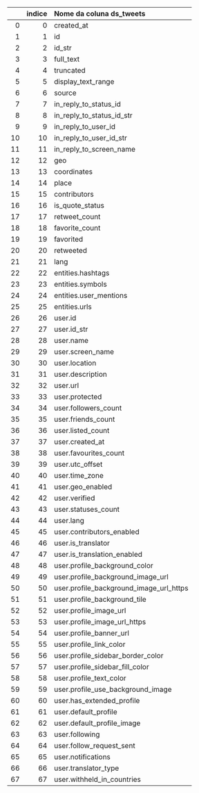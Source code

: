 |    |   indice     | Nome da coluna ds_tweets                |
|---:|-------------:|:----------------------------------------|
|  0 |            0 | created_at                              |
|  1 |            1 | id                                      |
|  2 |            2 | id_str                                  |
|  3 |            3 | full_text                               |
|  4 |            4 | truncated                               |
|  5 |            5 | display_text_range                      |
|  6 |            6 | source                                  |
|  7 |            7 | in_reply_to_status_id                   |
|  8 |            8 | in_reply_to_status_id_str               |
|  9 |            9 | in_reply_to_user_id                     |
| 10 |           10 | in_reply_to_user_id_str                 |
| 11 |           11 | in_reply_to_screen_name                 |
| 12 |           12 | geo                                     |
| 13 |           13 | coordinates                             |
| 14 |           14 | place                                   |
| 15 |           15 | contributors                            |
| 16 |           16 | is_quote_status                         |
| 17 |           17 | retweet_count                           |
| 18 |           18 | favorite_count                          |
| 19 |           19 | favorited                               |
| 20 |           20 | retweeted                               |
| 21 |           21 | lang                                    |
| 22 |           22 | entities.hashtags                       |
| 23 |           23 | entities.symbols                        |
| 24 |           24 | entities.user_mentions                  |
| 25 |           25 | entities.urls                           |
| 26 |           26 | user.id                                 |
| 27 |           27 | user.id_str                             |
| 28 |           28 | user.name                               |
| 29 |           29 | user.screen_name                        |
| 30 |           30 | user.location                           |
| 31 |           31 | user.description                        |
| 32 |           32 | user.url                                |
| 33 |           33 | user.protected                          |
| 34 |           34 | user.followers_count                    |
| 35 |           35 | user.friends_count                      |
| 36 |           36 | user.listed_count                       |
| 37 |           37 | user.created_at                         |
| 38 |           38 | user.favourites_count                   |
| 39 |           39 | user.utc_offset                         |
| 40 |           40 | user.time_zone                          |
| 41 |           41 | user.geo_enabled                        |
| 42 |           42 | user.verified                           |
| 43 |           43 | user.statuses_count                     |
| 44 |           44 | user.lang                               |
| 45 |           45 | user.contributors_enabled               |
| 46 |           46 | user.is_translator                      |
| 47 |           47 | user.is_translation_enabled             |
| 48 |           48 | user.profile_background_color           |
| 49 |           49 | user.profile_background_image_url       |
| 50 |           50 | user.profile_background_image_url_https |
| 51 |           51 | user.profile_background_tile            |
| 52 |           52 | user.profile_image_url                  |
| 53 |           53 | user.profile_image_url_https            |
| 54 |           54 | user.profile_banner_url                 |
| 55 |           55 | user.profile_link_color                 |
| 56 |           56 | user.profile_sidebar_border_color       |
| 57 |           57 | user.profile_sidebar_fill_color         |
| 58 |           58 | user.profile_text_color                 |
| 59 |           59 | user.profile_use_background_image       |
| 60 |           60 | user.has_extended_profile               |
| 61 |           61 | user.default_profile                    |
| 62 |           62 | user.default_profile_image              |
| 63 |           63 | user.following                          |
| 64 |           64 | user.follow_request_sent                |
| 65 |           65 | user.notifications                      |
| 66 |           66 | user.translator_type                    |
| 67 |           67 | user.withheld_in_countries              |